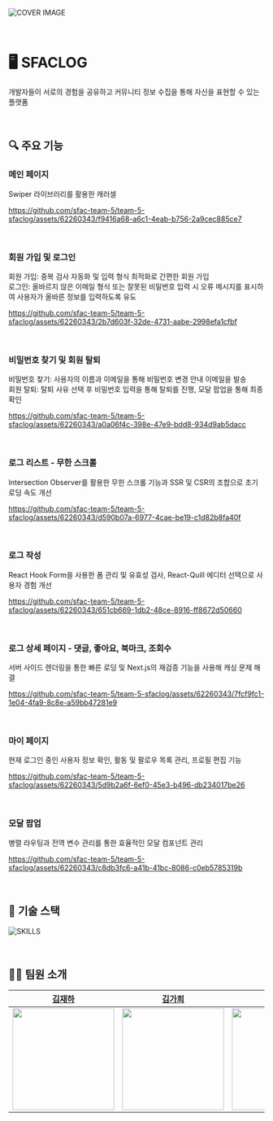 ![COVER IMAGE](https://github.com/sfac-team-5/team-5-sfaclog/assets/62260343/9756158f-0e99-40e8-ae94-ef988bd13264)

<br />

# 🖥️ SFACLOG
개발자들이 서로의 경험을 공유하고 커뮤니티 정보 수집을 통해 자신을 표현할 수 있는 플랫폼

<br />

## 🔍 주요 기능

### 메인 페이지
Swiper 라이브러리를 활용한 캐러셀

https://github.com/sfac-team-5/team-5-sfaclog/assets/62260343/f9416a68-a6c1-4eab-b756-2a9cec885ce7

<br />

### 회원 가입 및 로그인
회원 가입: 중복 검사 자동화 및 입력 형식 최적화로 간편한 회원 가입  
로그인: 올바르지 않은 이메일 형식 또는 잘못된 비밀번호 입력 시 오류 메시지를 표시하여 사용자가 올바른 정보를 입력하도록 유도

https://github.com/sfac-team-5/team-5-sfaclog/assets/62260343/2b7d603f-32de-4731-aabe-2998efa1cfbf

<br />


### 비밀번호 찾기 및 회원 탈퇴
비밀번호 찾기: 사용자의 이름과 이메일을 통해 비밀번호 변경 안내 이메일을 발송  
회원 탈퇴: 탈퇴 사유 선택 후 비밀번호 입력을 통해 탈퇴를 진행, 모달 팝업을 통해 최종 확인

https://github.com/sfac-team-5/team-5-sfaclog/assets/62260343/a0a06f4c-398e-47e9-bdd8-934d9ab5dacc

<br />


### 로그 리스트 - 무한 스크롤
Intersection Observer를 활용한 무한 스크롤 기능과 SSR 및 CSR의 조합으로 초기 로딩 속도 개선

https://github.com/sfac-team-5/team-5-sfaclog/assets/62260343/d590b07a-6977-4cae-be19-c1d82b8fa40f

<br />


### 로그 작성
React Hook Form을 사용한 폼 관리 및 유효성 검사, React-Quill 에디터 선택으로 사용자 경험 개선

https://github.com/sfac-team-5/team-5-sfaclog/assets/62260343/651cb669-1db2-48ce-8916-ff8672d50660

<br />


### 로그 상세 페이지 - 댓글, 좋아요, 북마크, 조회수
서버 사이드 렌더링을 통한 빠른 로딩 및 Next.js의 재검증 기능을 사용해 캐싱 문제 해결

https://github.com/sfac-team-5/team-5-sfaclog/assets/62260343/7fcf9fc1-1e04-4fa9-8c8e-a59bb47281e9

<br />


### 마이 페이지
현재 로그인 중인 사용자 정보 확인, 활동 및 팔로우 목록 관리, 프로필 편집 기능

https://github.com/sfac-team-5/team-5-sfaclog/assets/62260343/5d9b2a6f-6ef0-45e3-b496-db234017be26

<br />


### 모달 팝업
병렬 라우팅과 전역 변수 관리를 통한 효율적인 모달 컴포넌트 관리

https://github.com/sfac-team-5/team-5-sfaclog/assets/62260343/c8db3fc6-a41b-41bc-8086-c0eb5785319b


<br />

## 🔧 기술 스택
![SKILLS](https://github.com/sfac-team-5/team-5-sfaclog/assets/62260343/6a7293e0-b366-4e1d-9034-42186dc78069)

<br />

## 🧑‍💻 팀원 소개
|[김재하](https://github.com/kimjh0069)|[김가희](https://github.com/soprue)|[박건우](https://github.com/geonwooPark)|[강경서](https://github.com/kangkyeongseo)|
|:---:|:---:|:---:|:---:|
|<img src="https://avatars.githubusercontent.com/u/44434347?v=4" width="200" />|<img src="https://avatars.githubusercontent.com/u/62260343?v=4" width="200">|<img src="https://avatars.githubusercontent.com/u/136573728?v=4" width="200">|<img src="https://avatars.githubusercontent.com/u/45960361?v=4" width="200">|
